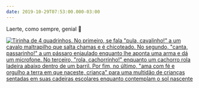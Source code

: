```yaml
---
date: 2019-10-29T07:53:00.000-03:00
---
```


Laerte, como sempre, genial 💖

[![Tirinha de 4 quadrinhos. No primeiro, se fala "pula, cavalinho!" a um cavalo maltrapilho que salta chamas e é chicoteado. No segundo, "canta, passarinho!" a um pássaro enjaulado enquanto lhe aponta uma arma e dá um microfone. No terceiro, "rola, cachorrinho!" enquanto um cachorro rola ladeira abaixo dentro de um barril. Por fim, no último, "ama com fé e orgulho a terra em que naceste, criança" para uma multidão de crianças sentadas em suas cadeiras escolares enquanto contemplam o sol nascente](/uploads/laerte-patriotismo.jpg)](https://manualdominotauro.blogspot.com/2019/10/14-08-2018.html)
